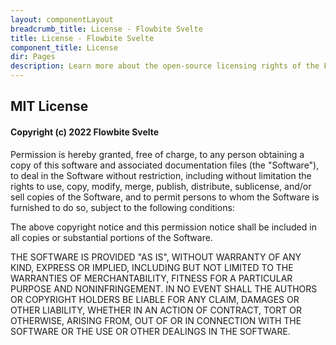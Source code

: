 ```yaml
---
layout: componentLayout
breadcrumb_title: License - Flowbite Svelte
title: License - Flowbite Svelte
component_title: License
dir: Pages
description: Learn more about the open-source licensing rights of the Flowbite Svelte UI component library
---
```


<script>
  import { Ads } from '../../utils'
</script>

## MIT License

#### Copyright (c) 2022 Flowbite Svelte

Permission is hereby granted, free of charge, to any person obtaining a copy of this software and associated documentation files (the "Software"), to deal in the Software without restriction, including without limitation the rights to use, copy, modify, merge, publish, distribute, sublicense, and/or sell copies of the Software, and to permit persons to whom the Software is furnished to do so, subject to the following conditions:

The above copyright notice and this permission notice shall be included in all copies or substantial portions of the Software.

THE SOFTWARE IS PROVIDED "AS IS", WITHOUT WARRANTY OF ANY KIND, EXPRESS OR IMPLIED, INCLUDING BUT NOT LIMITED TO THE WARRANTIES OF MERCHANTABILITY, FITNESS FOR A PARTICULAR PURPOSE AND NONINFRINGEMENT. IN NO EVENT SHALL THE AUTHORS OR COPYRIGHT HOLDERS BE LIABLE FOR ANY CLAIM, DAMAGES OR OTHER LIABILITY, WHETHER IN AN ACTION OF CONTRACT, TORT OR OTHERWISE, ARISING FROM, OUT OF OR IN CONNECTION WITH THE SOFTWARE OR THE USE OR OTHER DEALINGS IN THE SOFTWARE.

<Ads />